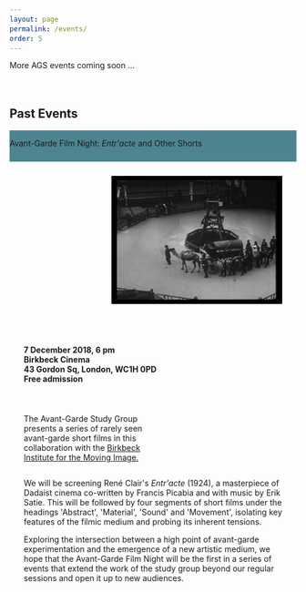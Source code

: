 ```yaml
---
layout: page
permalink: /events/
order: 5
---
```


More AGS events coming soon ...  
<br><br>

## Past Events

<div style="display:block; float:left; width:100%; height:55px; background-color:
#4d8490;">
  <p class="event-title"> Avant-Garde Film Night: <i>Entr'acte</i> and Other Shorts</p>
</div>

<div style="display:block; float:right; padding:25px;">
  <img src="/images/Entracte.png" width="300"/>
</div>

<div style="display:block; float:left; padding-left:25px; padding-right:25px; padding-top:30px">
  <p><b>7 December 2018, 6 pm<br>Birkbeck Cinema<br>43 Gordon Sq, London, WC1H 0PD<br>Free admission<br></b>
  </p>
</div>

<div style="display:block; float:left; width:45%; padding-left:25px; padding-right:25px; padding-top:25px">
  <p>The Avant-Garde Study Group presents a series of rarely seen avant-garde short films in this collaboration with the <a href="http://blogs.bbk.ac.uk/bimi/" traget="_blank">Birkbeck Institute for the Moving Image.</a></p>
</div>
<div style="display:block; float:left; padding-left:25px; padding-right:25px;">  
  <p>We will be screening René Clair's <i>Entr'acte</i> (1924), a masterpiece of Dadaist cinema co-written by Francis Picabia and with music by Erik Satie. This will be followed by four segments of short films under the headings 'Abstract', 'Material', 'Sound' and 'Movement', isolating key features of the filmic medium and probing its inherent tensions.</p>
  <p>Exploring the intersection between a high point of avant-garde experimentation and the emergence of a new artistic medium, we hope that the Avant-Garde Film Night will be the first in a series of events that extend the work of the study group beyond our regular sessions and open it up to new audiences.</p>
</div>
